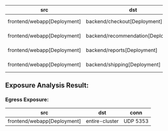 | src | dst | conn |
|-----|-----|------|
| frontend/webapp[Deployment] | backend/checkout[Deployment] | TCP 8080 |
| frontend/webapp[Deployment] | backend/recommendation[Deployment] | TCP 8080 |
| frontend/webapp[Deployment] | backend/reports[Deployment] | TCP 8080 |
| frontend/webapp[Deployment] | backend/shipping[Deployment] | TCP 8080 |
## Exposure Analysis Result:
### Egress Exposure:
| src | dst | conn |
|-----|-----|------|
| frontend/webapp[Deployment] | entire-cluster | UDP 5353 |

